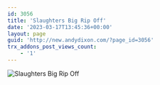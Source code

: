 ```yaml
---
id: 3056
title: 'Slaughters Big Rip Off'
date: '2023-03-17T13:45:36+00:00'
layout: page
guid: 'http://new.andydixon.com/?page_id=3056'
trx_addons_post_views_count:
    - '1'
---
```


![Slaughters Big Rip Off](https://i0.wp.com/assets.g8x2.ldn.idrivee2-23.com/posters/Slaughters%20Big%20Rip%20Off%2001.jpg?w=1200&ssl=1 "Slaughters Big Rip Off")